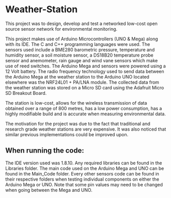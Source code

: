 # Weather-Station

This project was to design, develop and test a networked low-cost open source sensor network for environmental monitoring.

This project makes use of Arduino Microcontrollers (UNO & Mega) along with its IDE. The C and C++ programming languages were used. The sensors used include a BME280 barometric pressure, temperature and humidity sensor, a soil moisture sensor, a DS18B20 temperature probe sensor and anemometer, rain gauge and wind vane sensors which make use of reed switches. The Arduino Mega and sensors were powered using a 12 Volt battery. The radio frequency technology used to send data between the Arduino Mega at the weather station to the Arduino UNO located elsewhere was the NRF24L01 + PA/LNA module. The collected data from the weather station was stored on a Micro SD card using the Adafruit Micro SD Breakout Board.

The station is low-cost, allows for the wireless transmission of data obtained over a range of 800 metres, has a low power consumption, has a highly modifiable build and is accurate when measuring environmental data.

The motivation for the project was due to the fact that traditional and research grade weather stations are very expensive. It was also noticed that similar previous implementations could be improved upon.

## When running the code:

The IDE version used was 1.8.10. Any required libraries can be found in the Libraries folder. The main code used on the Arduino Mega and UNO can be found in the Main_Code folder. Every other sensors code can be found in their respective folders when testing individual components on either the Arduino Mega or UNO. Note that some pin values may need to be changed when going between the Mega and UNO.
